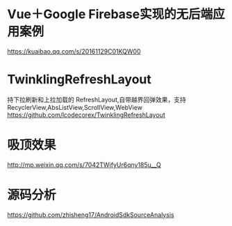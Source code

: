 
# Vue＋Google Firebase实现的无后端应用案例
https://kuaibao.qq.com/s/20161129C01KQW00
# TwinklingRefreshLayout
持下拉刷新和上拉加载的 RefreshLayout,自带越界回弹效果，支持 RecyclerView,AbsListView,ScrollView,WebView
https://github.com/lcodecorex/TwinklingRefreshLayout
# 吸顶效果
http://mp.weixin.qq.com/s/7042TWjfyUr6qny185u__Q

# 源码分析
https://github.com/zhisheng17/AndroidSdkSourceAnalysis